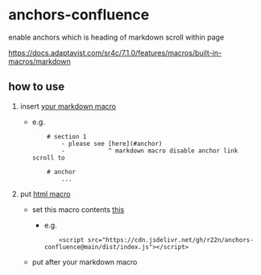 # anchors-confluence
enable anchors which is heading of markdown scroll within page

https://docs.adaptavist.com/sr4c/7.1.0/features/macros/built-in-macros/markdown


## how to use

1. insert [your markdown macro](https://docs.adaptavist.com/sr4c/7.1.0/features/macros/built-in-macros/markdown)

    - e.g.
    
        ```
            # section 1
                - please see [here](#anchor)
                -            ^ markdown macro disable anchor link scroll to 

            # anchor
                ...
        ```

2. put [html macro](https://confluence.atlassian.com/conf74/html-macro-1003128855.html) 

    - set this macro contents [this](dist/index.html)
  
      - e.g. 
  
                <script src="https://cdn.jsdelivr.net/gh/r22n/anchors-confluence@main/dist/index.js"></script>
            
    - put after your markdown macro
    